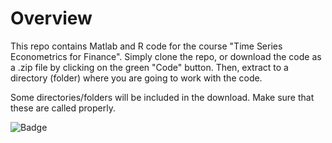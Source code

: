 # Overview
This repo contains Matlab and R code for the course "Time Series Econometrics for Finance". Simply clone the repo, or download the code as a .zip file by clicking on the green "Code" button. Then, extract to a directory (folder) where you are going to work with the code. 

Some directories/folders will be included in the download. Make sure that these are called properly.

![Badge](https://hitscounter.dev/api/hit?url=https%3A%2F%2Fgithub.com%2F4db83%2FTSEF-code&label=Hits&icon=github&color=%23198754&message=&style=flat&tz=UTC)
